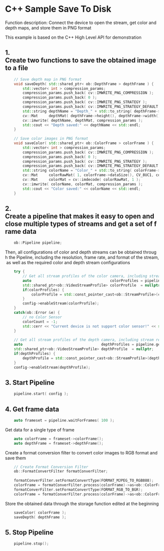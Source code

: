 # C++ Sample Save To Disk

Function description: Connect the device to open the stream, get color and depth maps, and store them in PNG format

This example is based on the C++ High Level API for demonstration

## 1. Create two functions to save the obtained image to a file
```cpp
    // Save depth map in PNG format
    void saveDepth( std::shared_ptr< ob::DepthFrame > depthFrame ) {
        std::vector< int > compression_params;
        compression_params.push_back( cv::IMWRITE_PNG_COMPRESSION );
        compression_params.push_back( 0 );
        compression_params.push_back( cv::IMWRITE_PNG_STRATEGY );
        compression_params.push_back( cv::IMWRITE_PNG_STRATEGY_DEFAULT );
        std::string depthName = "Depth_" + std::to_string( depthFrame->timeStamp() ) + ".png";
        cv::Mat     depthMat( depthFrame->height(), depthFrame->width(), CV_16UC1, depthFrame->data() );
        cv::imwrite( depthName, depthMat, compression_params );
        std::cout << "Depth saved:" << depthName << std::endl;
    }
    
    // Save color images in PNG format
    void saveColor( std::shared_ptr< ob::ColorFrame > colorFrame ) {
        std::vector< int > compression_params;
        compression_params.push_back( cv::IMWRITE_PNG_COMPRESSION );
        compression_params.push_back( 0 );
        compression_params.push_back( cv::IMWRITE_PNG_STRATEGY );
        compression_params.push_back( cv::IMWRITE_PNG_STRATEGY_DEFAULT );
        std::string colorName = "Color_" + std::to_string( colorFrame->timeStamp() ) + ".png";
        cv::Mat     colorRawMat( 1, colorFrame->dataSize(), CV_8UC1, colorFrame->data() );
        cv::Mat     colorMat = cv::imdecode( colorRawMat, 1 );
        cv::imwrite( colorName, colorMat, compression_params );
        std::cout << "Color saved:" << colorName << std::endl;
    }
```

## 2. Create a pipeline that makes it easy to open and close multiple types of streams and get a set of frame data
```cpp
    ob::Pipeline pipeline;
```
Then, all configurations of color and depth streams can be obtained through the Pipeline, including the resolution, frame rate, and format of the stream, as well as the required color and depth stream configurations
```cpp
    try {
        // Get all stream profiles of the color camera, including stream resolution, frame rate, and frame format
        auto                                    colorProfiles = pipeline.getStreamProfileList(OB_SENSOR_COLOR);
        std::shared_ptr<ob::VideoStreamProfile> colorProfile  = nullptr;
        if(colorProfiles) {
            colorProfile = std::const_pointer_cast<ob::StreamProfile>(colorProfiles->getProfile(OB_PROFILE_DEFAULT))->as<ob::VideoStreamProfile>();
        }
        config->enableStream(colorProfile);
    }
    catch(ob::Error &e) {
        // no Color Sensor
        colorCount = -1;
        std::cerr << "Current device is not support color sensor!" << std::endl;
    }
    
    // Get all stream profiles of the depth camera, including stream resolution, frame rate, and frame format
    auto                                    depthProfiles = pipeline.getStreamProfileList(OB_SENSOR_DEPTH);
    std::shared_ptr<ob::VideoStreamProfile> depthProfile  = nullptr;
    if(depthProfiles) {
        depthProfile = std::const_pointer_cast<ob::StreamProfile>(depthProfiles->getProfile(OB_PROFILE_DEFAULT))->as<ob::VideoStreamProfile>();
    }
    config->enableStream(depthProfile);
```

## 3. Start Pipeline 
```cpp
    pipeline.start( config );
```

## 4. Get frame data 
```cpp
    auto frameset = pipeline.waitForFrames( 100 );
```

Get data for a single type of frame
```cpp
    auto colorFrame = frameset->colorFrame();
    auto depthFrame = frameset->depthFrame();
```

Create a format conversion filter to convert color images to RGB format and save them
```cpp
    // Create Format Conversion Filter
    ob::FormatConvertFilter formatConverFilter;
    
    formatConverFilter.setFormatConvertType(FORMAT_MJPEG_TO_RGB888);
    colorFrame = formatConverFilter.process(colorFrame)->as<ob::ColorFrame>();
    formatConverFilter.setFormatConvertType(FORMAT_RGB_TO_BGR);
    colorFrame = formatConverFilter.process(colorFrame)->as<ob::ColorFrame>();
```
Store the obtained data through the storage function edited at the beginning
```cpp
    saveColor( colorFrame );
    saveDepth( depthFrame );
```

## 5. Stop Pipeline
```cpp
    pipeline.stop();
```